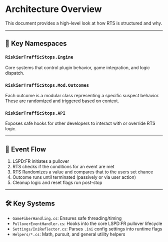 # Architecture Overview

This document provides a high-level look at how RTS is structured and why.

---

## 📁 Key Namespaces

### `RiskierTrafficStops.Engine`
Core systems that control plugin behavior, game integration, and logic dispatch.

### `RiskierTrafficStops.Mod.Outcomes`
Each outcome is a modular class representing a specific suspect behavior. These are randomized and triggered based on context.

### `RiskierTrafficStops.API`
Exposes safe hooks for other developers to interact with or override RTS logic.

---

## 🔁 Event Flow

1. LSPD:FR initiates a pullover
2. RTS checks if the conditions for an event are met
3. RTS Randomizes a value and compares that to the users set chance
4. Outcome runs until terminated (passively or via user action)
5. Cleanup logic and reset flags run post-stop

---

## 🛠️ Key Systems

- `GameFiberHandling.cs`: Ensures safe threading/timing
- `PulloverEventHandler.cs`: Hooks into the core LSPD:FR pullover lifecycle
- `Settings/IniReflector.cs`: Parses `.ini` config settings into runtime flags
- `Helpers/*.cs`: Math, pursuit, and general utility helpers
